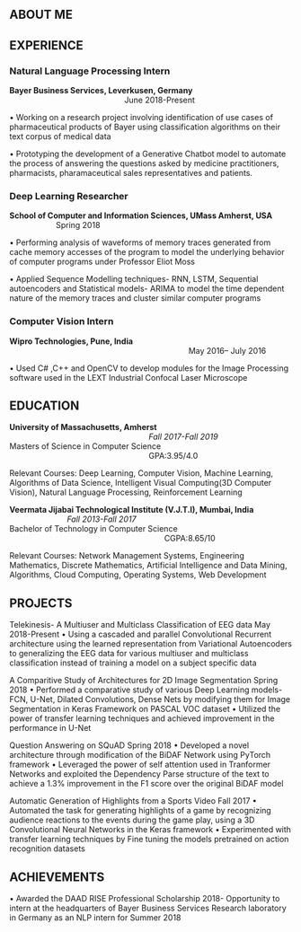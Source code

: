 
## ABOUT ME

## EXPERIENCE
### Natural Language Processing Intern
**Bayer Business Services, Leverkusen, Germany** &nbsp;&nbsp;&nbsp;&nbsp;&nbsp;&nbsp;&nbsp;&nbsp;&nbsp;&nbsp;&nbsp;&nbsp;&nbsp;&nbsp;&nbsp;&nbsp;&nbsp;&nbsp;&nbsp;&nbsp;&nbsp;&nbsp;&nbsp;&nbsp;&nbsp;&nbsp;&nbsp;&nbsp;&nbsp;&nbsp;&nbsp;&nbsp;&nbsp;&nbsp;&nbsp;&nbsp;&nbsp;&nbsp;&nbsp;&nbsp;&nbsp;&nbsp;&nbsp;&nbsp;&nbsp;&nbsp;&nbsp;&nbsp;&nbsp;&nbsp;&nbsp;         June 2018-Present

•	Working on a research project involving identification of use cases of pharmaceutical products of Bayer using classification algorithms on their text corpus of medical data

•	Prototyping the development of a Generative Chatbot model to automate the process of answering the questions asked by medicine practitioners, pharmacists, pharamaceutical  sales representatives and patients.

### Deep Learning Researcher
**School of Computer and Information Sciences, UMass Amherst, USA** 	&nbsp;&nbsp;&nbsp;&nbsp;&nbsp;&nbsp;&nbsp;&nbsp;&nbsp;&nbsp;&nbsp;&nbsp;&nbsp;&nbsp;&nbsp;&nbsp;&nbsp;&nbsp;&nbsp;&nbsp;	 			             	Spring 2018

•	Performing analysis of waveforms of memory traces generated from cache memory accesses of the program to model the underlying behavior of computer programs under Professor Eliot Moss

•	Applied Sequence Modelling techniques- RNN, LSTM, Sequential autoencoders and Statistical models- ARIMA to model the time dependent nature of the memory traces and cluster similar computer programs

### Computer Vision Intern 
**Wipro Technologies, Pune, India**
&nbsp;&nbsp;&nbsp;&nbsp;&nbsp;&nbsp;&nbsp;&nbsp;&nbsp;&nbsp;&nbsp;&nbsp;&nbsp;&nbsp;&nbsp;&nbsp;&nbsp;&nbsp;&nbsp;&nbsp;&nbsp;&nbsp;&nbsp;&nbsp;&nbsp;&nbsp;&nbsp;&nbsp;&nbsp;&nbsp;&nbsp;&nbsp;&nbsp;&nbsp;&nbsp;&nbsp;&nbsp;&nbsp;&nbsp;&nbsp;&nbsp;&nbsp;&nbsp;&nbsp;&nbsp;&nbsp;&nbsp;&nbsp;&nbsp;&nbsp;&nbsp;&nbsp;&nbsp;&nbsp;&nbsp;&nbsp;&nbsp;&nbsp;&nbsp;&nbsp;&nbsp;&nbsp;&nbsp;&nbsp;&nbsp;&nbsp;&nbsp;&nbsp;&nbsp;&nbsp;&nbsp;&nbsp;&nbsp;&nbsp;&nbsp;&nbsp;&nbsp;&nbsp;&nbsp;&nbsp;                                                    May 2016– July 2016

•	Used C# ,C++ and OpenCV to develop modules for the Image Processing software used in the LEXT Industrial Confocal Laser Microscope


## EDUCATION

**University of Massachusetts, Amherst** &nbsp;&nbsp;&nbsp;&nbsp;&nbsp;&nbsp;&nbsp;&nbsp;&nbsp;&nbsp;&nbsp;&nbsp;&nbsp;&nbsp;&nbsp;&nbsp;&nbsp;&nbsp;&nbsp;&nbsp;&nbsp;&nbsp;&nbsp;&nbsp;&nbsp;&nbsp;&nbsp;&nbsp;&nbsp;&nbsp;&nbsp;&nbsp;&nbsp;&nbsp;&nbsp;&nbsp;&nbsp;&nbsp;&nbsp;&nbsp;&nbsp;&nbsp;&nbsp;&nbsp;&nbsp;&nbsp;&nbsp;&nbsp;&nbsp;&nbsp;&nbsp;&nbsp;&nbsp;&nbsp;&nbsp;&nbsp;&nbsp;&nbsp;&nbsp;&nbsp;&nbsp;&nbsp;                                                                          *Fall 2017-Fall 2019*  
Masters of Science in Computer Science	&nbsp;&nbsp;&nbsp;&nbsp;&nbsp;&nbsp;&nbsp;&nbsp;&nbsp;&nbsp;&nbsp;&nbsp;&nbsp;&nbsp;&nbsp;&nbsp;&nbsp;&nbsp;&nbsp;&nbsp;&nbsp;&nbsp;&nbsp;&nbsp;&nbsp;&nbsp;&nbsp;&nbsp;&nbsp;&nbsp;&nbsp;&nbsp;&nbsp;&nbsp;&nbsp;&nbsp;&nbsp;&nbsp;&nbsp;&nbsp;&nbsp;&nbsp;&nbsp;&nbsp;&nbsp;&nbsp;&nbsp;&nbsp;&nbsp;&nbsp;&nbsp;&nbsp;&nbsp;&nbsp;&nbsp;&nbsp;&nbsp;&nbsp;&nbsp;&nbsp;&nbsp;&nbsp;						        GPA:3.95/4.0

Relevant Courses: Deep Learning, Computer Vision, Machine Learning, Algorithms of Data Science, Intelligent Visual Computing(3D Computer Vision), Natural Language Processing, Reinforcement Learning

**Veermata Jijabai Technological Institute (V.J.T.I), Mumbai, India** &nbsp;&nbsp;&nbsp;&nbsp;&nbsp;&nbsp;&nbsp;&nbsp;&nbsp;&nbsp;&nbsp;&nbsp;&nbsp;&nbsp;&nbsp;&nbsp;&nbsp;&nbsp;&nbsp;&nbsp;&nbsp;&nbsp;&nbsp;&nbsp;&nbsp;                                          *Fall 2013-Fall 2017*                                         
Bachelor of Technology in Computer Science &nbsp;&nbsp;&nbsp;&nbsp;&nbsp;&nbsp;&nbsp;&nbsp;&nbsp;&nbsp;&nbsp;&nbsp;&nbsp;&nbsp;&nbsp;&nbsp;&nbsp;&nbsp;&nbsp;&nbsp;&nbsp;&nbsp;&nbsp;&nbsp;&nbsp;&nbsp;&nbsp;&nbsp;&nbsp;&nbsp;&nbsp;&nbsp;&nbsp;&nbsp;&nbsp;&nbsp;&nbsp;&nbsp;&nbsp;&nbsp;&nbsp;&nbsp;&nbsp;&nbsp;&nbsp;&nbsp;&nbsp;&nbsp;&nbsp;&nbsp;&nbsp;&nbsp;&nbsp;&nbsp;&nbsp;&nbsp;&nbsp;&nbsp;&nbsp;&nbsp;&nbsp;&nbsp;&nbsp;&nbsp;&nbsp;&nbsp;&nbsp;&nbsp;&nbsp; 						        CGPA:8.65/10

Relevant Courses: Network Management Systems, Engineering Mathematics, Discrete Mathematics, Artificial Intelligence and Data Mining, Algorithms, Cloud Computing, Operating Systems, Web Development

## PROJECTS

Telekinesis- A Multiuser and Multiclass Classification of EEG data			          May 2018-Present
•	Using a cascaded and  parallel Convolutional Recurrent architecture using the learned representation from Variational Autoencoders to generalizing the EEG data for various  multiuser and multiclass classification instead of training a model on a subject specific data

A Comparitive Study of Architectures for 2D Image Segmentation			      	Spring 2018
•	Performed a comparative study of various Deep Learning models- FCN, U-Net, Dilated Convolutions, Dense Nets by modifying them for 
Image Segmentation in Keras Framework on PASCAL VOC dataset
•	Utilized the power of transfer learning techniques and achieved improvement in the performance in U-Net  

Question Answering  on SQuAD						 	      	Spring 2018
•	Developed a novel architecture through modification of the BiDAF Network using PyTorch framework
•	Leveraged the power of self attention used in Tranformer Networks and exploited the Dependency Parse structure of the text to achieve a 1.3% improvement in the F1 score over the original BiDAF model

Automatic Generation of Highlights from a Sports Video 				             	 Fall 2017
•	Automated the task for generating highlights of a game by recognizing audience reactions to the
events during the game play, using a 3D  Convolutional Neural Networks in the Keras framework
•	Experimented with transfer learning techniques by Fine tuning the models pretrained on action recognition datasets

## ACHIEVEMENTS
•	Awarded the DAAD RISE Professional Scholarship 2018- Opportunity to intern at the headquarters of  Bayer Business Services Research laboratory in Germany as an NLP intern for Summer 2018
